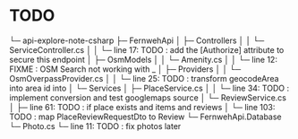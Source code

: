 # TODO

└─ api-explore-note-csharp
   ├─ FernwehApi
   │  ├─ Controllers
   │  │  └─ ServiceController.cs
   │  │     └─ line 17: TODO : add the [Authorize] attribute to secure this endpoint
   │  ├─ OsmModels
   │  │  └─ Amenity.cs
   │  │     └─ line 12: FIXME : OSM Search not working with _
   │  ├─ Providers
   │  │  └─ OsmOverpassProvider.cs
   │  │     └─ line 25: TODO : transform geocodeArea into area id into
   │  └─ Services
   │     ├─ PlaceService.cs
   │     │  └─ line 34: TODO : implement conversion and test googlemaps source
   │     └─ ReviewService.cs
   │        ├─ line 61: TODO : if place exists and items and reviews
   │        └─ line 103: TODO : map PlaceReviewRequestDto to Review
   └─ FernwehApi.Database
      └─ Photo.cs
         └─ line 11: TODO : fix photos later
